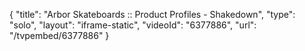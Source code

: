 {
    "title": "Arbor Skateboards :: Product Profiles - Shakedown",
    "type": "solo",
    "layout": "iframe-static",
    "videoId": "6377886",
    "url": "\/tvpembed\/6377886"
}